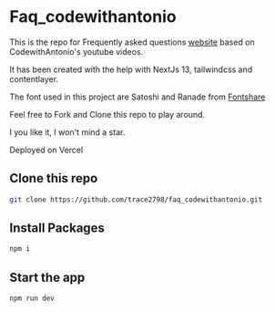 # Faq_codewithantonio

This is the repo for Frequently asked questions [website](https://faq-codewithantonio.vercel.app/) based on CodewithAntonio's youtube videos.

It has been created with the help with NextJs 13, tailwindcss and contentlayer.

The font used in this project are Satoshi and Ranade from [Fontshare](https://www.fontshare.com/)

Feel free to Fork and Clone this repo to play around. 

I you like it, I won't mind a star.

Deployed on Vercel

## Clone this repo

```bash
git clone https://github.com/trace2798/faq_codewithantonio.git
```

## Install Packages

```bash
npm i
```

## Start the app
```bash
npm run dev
```

